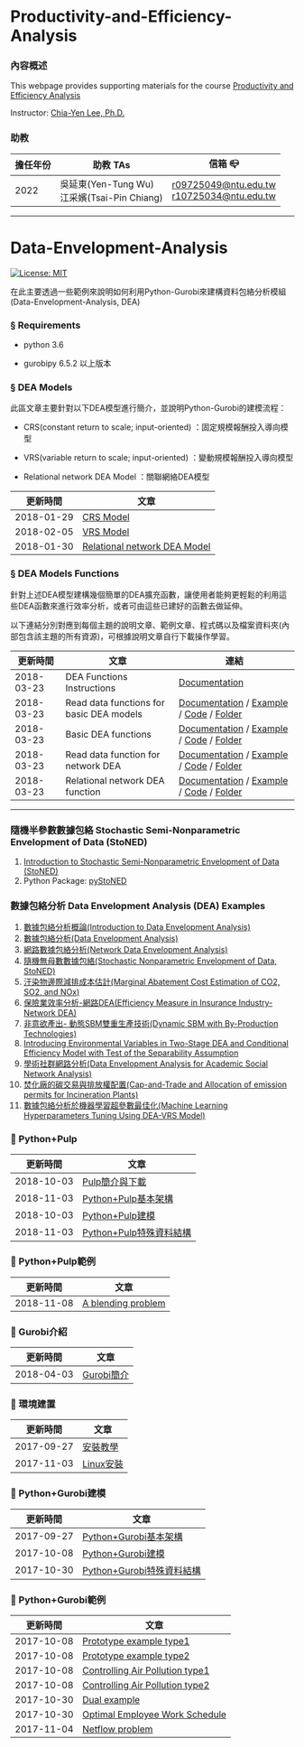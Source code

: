 # Productivity-and-Efficiency-Analysis
### **內容概述**

This webpage provides supporting materials for the course [Productivity and Efficiency Analysis](https://nol.ntu.edu.tw/nol/coursesearch/print_table.php?course_id=725%20U3680&class=&dpt_code=7050&ser_no=41440&semester=110-2&lang=CH)

Instructor: [Chia-Yen Lee, Ph.D.](http://polab.im.ntu.edu.tw/Bio.html)


### **助教**

|擔任年份|助教 TAs|信箱 :mailbox_closed:|
|----|----|----|
|2022|吳延東(Yen-Tung Wu)<br>江采嬪(Tsai-Pin Chiang)|r09725049@ntu.edu.tw<br>r10725034@ntu.edu.tw

----------------------------------------
# Data-Envelopment-Analysis
[![License: MIT](https://img.shields.io/badge/License-MIT-blue.svg)](https://opensource.org/licenses/MIT)<br>

在此主要透過一些範例來說明如何利用Python-Gurobi來建構資料包絡分析模組(Data-Envelopment-Analysis, DEA)

### § Requirements

- python 3.6

- gurobipy 6.5.2 以上版本

### § DEA Models
此區文章主要針對以下DEA模型進行簡介，並說明Python-Gurobi的建模流程：

- CRS(constant return to scale; input-oriented) ：固定規模報酬投入導向模型

- VRS(variable return to scale; input-oriented) ：變動規模報酬投入導向模型

- Relational network DEA Model ：關聯網絡DEA模型

|更新時間|文章|
|---|---|
|2018-01-29|[CRS Model](https://github.com/wurmen/DEA/blob/master/CRS_Model/CRS%20model.md)|
|2018-02-05|[VRS Model](https://github.com/wurmen/DEA/blob/master/VAS_Model/VRS%20model.md)|
|2018-01-30|[Relational network DEA Model](https://github.com/wurmen/DEA/blob/master/Network_DEA/network_dea.md)|

### § DEA Models Functions
針對上述DEA模型建構幾個簡單的DEA擴充函數，讓使用者能夠更輕鬆的利用這些DEA函數來進行效率分析，或者可由這些已建好的函數去做延伸。<br>

以下連結分別對應到每個主題的說明文章、範例文章、程式碼以及檔案資料夾(內部包含該主題的所有資源)，可根據說明文章自行下載操作學習。

|更新時間|文章|連結|
|---|---|---|
|2018-03-23|DEA Functions Instructions|[Documentation](https://github.com/wurmen/DEA/blob/master/Functions/user's%20guide.md)|
|2018-03-23|Read data functions for basic DEA models|[Documentation](https://github.com/wurmen/DEA/blob/master/Functions/read_data_function.md) / [Example](https://github.com/wurmen/DEA/blob/master/Functions/basic_DEA_data%26code/read_data_example.ipynb) / [Code](https://github.com/wurmen/DEA/blob/master/Functions/basic_DEA_data%26code/DEA.py) / [Folder](https://github.com/wurmen/DEA/tree/master/Functions/basic_DEA_data%26code)|
|2018-03-23|Basic DEA functions|[Documentation](https://github.com/wurmen/DEA/blob/master/Functions/basic_dea_functions.md) / [Example](https://github.com/wurmen/DEA/blob/master/Functions/basic_DEA_data%26code/basic_DEA_function.ipynb) / [Code](https://github.com/wurmen/DEA/blob/master/Functions/basic_DEA_data%26code/DEA.py) / [Folder](https://github.com/wurmen/DEA/tree/master/Functions/basic_DEA_data%26code)|
|2018-03-23|Read data function for network DEA|[Documentation](https://github.com/wurmen/DEA/blob/master/Functions/read_data_for_networkDEA.md) / [Example](https://github.com/wurmen/DEA/blob/master/Functions/network_data%26code/Read_data_for_network_DEA_function%20example.ipynb) / [Code](https://github.com/wurmen/DEA/blob/master/Functions/network_data%26code/network_function.py) / [Folder](https://github.com/wurmen/DEA/tree/master/Functions/network_data%26code)|
|2018-03-23|Relational network DEA function|[Documentation](https://github.com/wurmen/DEA/blob/master/Functions/network_DEA_function.md) / [Example](https://github.com/wurmen/DEA/blob/master/Functions/network_data%26code/Network_DEA_function_example.ipynb) / [Code](https://github.com/wurmen/DEA/blob/master/Functions/network_data%26code/network_function.py) / [Folder](https://github.com/wurmen/DEA/tree/master/Functions/network_data%26code)|
--------

### **隨機半參數數據包絡 Stochastic Semi-Nonparametric Envelopment of Data (StoNED)**
1. [Introduction to Stochastic Semi-Nonparametric Envelopment of Data (StoNED)](http://polab.im.ntu.edu.tw/Talk/2015_StoNED.pdf)
2. Python Package: [pyStoNED](https://pystoned.readthedocs.io/en/latest/)

### **數據包絡分析 Data Envelopment Analysis (DEA) Examples**
1. [數據包絡分析概論(Introduction to Data Envelopment Analysis)](https://github.com/gary60405/Data-Envelopment-Analysis-Tutorial)
2. [數據包絡分析(Data Envelopment Analysis)](https://github.com/PO-LAB/Data-Envelopment-Analysis)
3. [網路數據包絡分析(Network Data Envelopment Analysis)](https://github.com/wurmen/DEA/blob/master/Network_DEA/network_dea.md)
4. [隨機無母數數據包絡(Stochastic Nonparametric Envelopment of Data, StoNED)](https://pystoned.readthedocs.io/en/latest/#)
5. [汙染物邊際減排成本估計(Marginal Abatement Cost Estimation of CO2, SO2, and NOx)](https://github.com/JaneChien-42/DSP-Estimation-of-Pollutants)
6. [保險業效率分析-網路DEA(Efficiency Measure in Insurance Industry- Network DEA)](https://github.com/wuyentung/ORA_final_project/blob/main/Efficiency%20Measure%20in%20Insurance%20Industry%20–%20A%20Network%20DEA%20Model.md)
7. [非意欲產出- 動態SBM雙重生產技術(Dynamic SBM with By-Production Technologies)](https://github.com/zhuangxinyu/Dynamic-SBM-by-production-technologies)
8. [Introducing Environmental Variables in Two-Stage DEA and Conditional Efficiency Model with Test of the Separability Assumption](https://github.com/boboru/environmental-variables-in-dea)
9. [學術社群網路分析(Data Envelopment Analysis for Academic Social Network Analysis)](https://github.com/PJL-Emily/Data-Envelopment-Analysis-for-Academic-Social-Network-Analysis)
10. [焚化廠的碳交易與排放權配置(Cap-and-Trade and Allocation of emission permits for Incineration Plants)](https://github.com/TsaiPinChiang/110-2PEA_Final/blob/main/Tutorial%20Report.md)
11. [數據包絡分析於機器學習超參數最佳化(Machine Learning Hyperparameters Tuning Using DEA-VRS Model)](https://github.com/agy485/PEA_final_report)


### :triangular_flag_on_post: Python+Pulp
|更新時間|文章|
|---|---|
|2018-10-03|[Pulp簡介與下載](https://github.com/jasonyoyo/python-pulp/blob/master/Pulp%20%E7%B0%A1%E4%BB%8B%E8%88%87%E4%B8%8B%E8%BC%89.md)|
|2018-11-03|[Python+Pulp基本架構](https://github.com/jasonyoyo/python-pulp/blob/master/Python%2BPulp%E5%9F%BA%E6%9C%AC%E6%9E%B6%E6%A7%8B.md)|
|2018-10-03|[Python+Pulp建模](https://github.com/jasonyoyo/python-pulp/blob/master/Python%2BPulp%E5%BB%BA%E6%A8%A1.md)|
|2018-11-03|[Python+Pulp特殊資料結構](https://github.com/jasonyoyo/python-pulp/blob/master/Python%2BPulp%E7%89%B9%E6%AE%8A%E8%B3%87%E6%96%99%E7%B5%90%E6%A7%8B.ipynb)|

### :triangular_flag_on_post: Python+Pulp範例
|更新時間|文章|
|-----|-----|
|2018-11-08|[A blending problem](https://github.com/jasonyoyo/python-pulp/blob/master/A%20blending%20problem.md)|

### :triangular_flag_on_post: Gurobi介紹
|更新時間|文章|
|---|---|
|2018-04-03|[Gurobi簡介](https://github.com/wurmen/Gurobi-Python/blob/master/gurobi_introduction.md)|

### :triangular_flag_on_post: 環境建置
|更新時間|文章|
|-----|-----|
|2017-09-27|[安裝教學](https://github.com/wurmen/Gurobi-Python/blob/master/Installation/%E5%AE%89%E8%A3%9D%E6%95%99%E5%AD%B8.md)|
|2017-11-03|[Linux安裝](https://github.com/PO-LAB/Python-Gurobi/blob/master/Installation/installation-for-linux.md)|

### :triangular_flag_on_post: Python+Gurobi建模
|更新時間|文章|
|-----|-----|
|2017-09-27|[Python+Gurobi基本架構](https://github.com/wurmen/Gurobi-Python/blob/master/python-gurobi%20%20model/Python+Gurobi%E5%9F%BA%E6%9C%AC%E6%9E%B6%E6%A7%8B.md)|
|2017-10-08|[Python+Gurobi建模](https://github.com/wurmen/Gurobi-Python/blob/master/python-gurobi%20%20model/Python+Gurobi%E5%BB%BA%E6%A8%A1.md)|
|2017-10-30|[Python+Gurobi特殊資料結構](https://github.com/wurmen/Gurobi-Python/blob/master/python-gurobi%20%20model/Python%2BGurobi%E7%89%B9%E6%AE%8A%E8%B3%87%E6%96%99%E7%B5%90%E6%A7%8B.ipynb)|

### :triangular_flag_on_post: Python+Gurobi範例
|更新時間|文章|
|-----|-----|
|2017-10-08|[Prototype example type1](https://github.com/wurmen/Gurobi-Python/blob/master/python-gurobi%20%20model/Prototype%20example_type1.md)| 
|2017-10-08|[Prototype example type2](https://github.com/wurmen/Gurobi-Python/blob/master/python-gurobi%20%20model/Prototype%20example_type2.md)|
|2017-10-08|[Controlling Air Pollution type1](https://github.com/wurmen/Gurobi-Python/blob/master/python-gurobi%20%20model/Controlling%20Air%20Pollution_type1.md)|
|2017-10-08|[Controlling Air Pollution type2](https://github.com/wurmen/Gurobi-Python/blob/master/python-gurobi%20%20model/Controlling%20Air%20Pollution_type2.md)|
|2017-10-30|[Dual example](https://github.com/wurmen/Gurobi-Python/blob/master/python-gurobi%20%20model/Dual%20example.md)|
|2017-10-30|[Optimal Employee Work Schedule](https://github.com/wurmen/Gurobi-Python/blob/master/python-gurobi%20%20model/Optimal%20Employee%20Work%20Schedule.md)|
|2017-11-04|[Netflow problem](https://github.com/wurmen/Gurobi-Python/blob/master/python-gurobi%20%20model/Netflow%20problem.md)|

